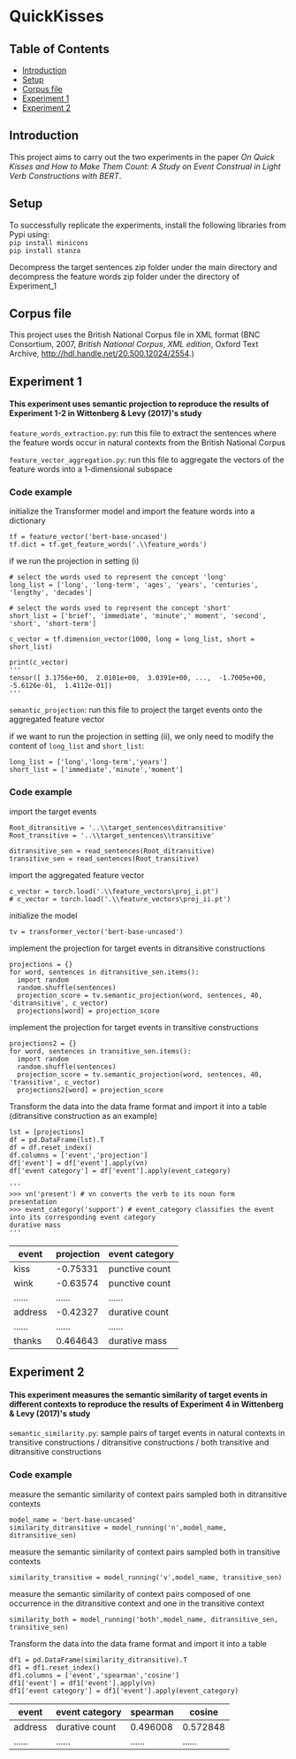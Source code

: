 # QuickKisses
## Table of Contents
* [Introduction](#introduction)
* [Setup](#setup)
* [Corpus file](#corpus-file)
* [Experiment 1](#experiment-1)
* [Experiment 2](#experiment-2)

## Introduction
This project aims to carry out the two experiments in the paper *On Quick Kisses and How to Make Them Count:
A Study on Event Construal in Light Verb Constructions with BERT*.  


## Setup
To successfully replicate the experiments, install the following libraries from Pypi using:  
`pip install minicons`  
`pip install stanza`

Decompress the target sentences zip folder under the main directory and decompress the feature words zip folder under the directory of Experiment_1

## Corpus file
This project uses the British National Corpus file in XML format (BNC Consortium, 2007, *British National Corpus*, *XML edition*, Oxford Text Archive, http://hdl.handle.net/20.500.12024/2554.)

## Experiment 1
#### This experiment uses semantic projection to reproduce the results of Experiment 1-2 in Wittenberg & Levy (2017)'s study
`feature_words_extraction.py`: run this file to extract the sentences where the feature words occur in natural contexts from the British National Corpus

`feature_vector_aggregation.py`: run this file to aggregate the vectors of the feature words into a 1-dimensional subspace
### Code example
 initialize the Transformer model and import the feature words into a dictionary   
 
```
tf = feature_vector('bert-base-uncased')
tf.dict = tf.get_feature_words('.\\feature_words') 
```

if we run the projection in setting (i)  
```
# select the words used to represent the concept 'long'
long_list = ['long', 'long-term', 'ages', 'years', 'centuries', 'lengthy', 'decades']

# select the words used to represent the concept 'short'
short_list = ['brief', 'immediate', 'minute',' moment', 'second', 'short', 'short-term']

c_vector = tf.dimension_vector(1000, long = long_list, short = short_list)

print(c_vector)
'''
tensor([ 3.1756e+00,  2.0101e+00,  3.0391e+00, ...,  -1.7005e+00, -5.6126e-01,  1.4112e-01])
'''
```
`semantic_projection`: run this file to project the target events onto the aggregated feature vector

if we want to run the projection in setting (ii), we only need to modify the content of `long_list` and `short_list`:
```
long_list = ['long','long-term','years']
short_list = ['immediate','minute','moment']
```

### Code example
import the target events
```
Root_ditransitive = '..\\target_sentences\ditransitive'
Root_transitive = '..\\target_sentences\\transitive'

ditransitive_sen = read_sentences(Root_ditransitive)
transitive_sen = read_sentences(Root_transitive)
```

import the aggregated feature vector
```
c_vector = torch.load('.\\feature_vectors\proj_i.pt') 
# c_vector = torch.load('.\\feature_vectors\proj_ii.pt')
```

initialize the model
```
tv = transformer_vector('bert-base-uncased')
```

implement the projection for target events in ditransitive constructions
```
projections = {}
for word, sentences in ditransitive_sen.items():
  import random
  random.shuffle(sentences)
  projection_score = tv.semantic_projection(word, sentences, 40, 'ditransitive', c_vector)
  projections[word] = projection_score
```

implement the projection for target events in transitive constructions
```
projections2 = {}
for word, sentences in transitive_sen.items():
  import random
  random.shuffle(sentences)
  projection_score = tv.semantic_projection(word, sentences, 40, 'transitive', c_vector)
  projections2[word] = projection_score
  ```

Transform the data into the data frame format and import it into a table  (ditransitive construction as an example)
```
lst = [projections]
df = pd.DataFrame(lst).T
df = df.reset_index()
df.columns = ['event','projection']
df['event'] = df['event'].apply(vn)
df['event category'] = df['event'].apply(event_category)

'''
>>> vn('present') # vn converts the verb to its noun form
presentation
>>> event_category('support') # event_category classifies the event into its corresponding event category
durative mass
'''
```

| event | projection | event category |
|-------|------------|----------------|
| kiss | -0.75331 | punctive count |
| wink | -0.63574 | punctive count |
| ...... | ...... | ...... | 
| address | -0.42327 | durative count |
| ...... | ...... | ...... |
| thanks | 0.464643 | durative mass |


## Experiment 2
#### This experiment measures the semantic similarity of target events in different contexts to reproduce the results of Experiment 4 in Wittenberg & Levy (2017)'s study
`semantic_similarity.py`: sample pairs of target events in natural contexts in transitive constructions / ditransitive constructions / both transitive and ditransitive constructions

### Code example
measure the semantic similarity of context pairs sampled both in ditransitive contexts
```
model_name = 'bert-base-uncased'
similarity_ditransitive = model_running('n',model_name, ditransitive_sen)
```
measure the semantic similarity of context pairs sampled both in transitive contexts
```
similarity_transitive = model_running('v',model_name, transitive_sen)
```
measure the semantic similarity of context pairs composed of one occurrence in the ditransitive context and one in the transitive context
```
similarity_both = model_running('both',model_name, ditransitive_sen, transitive_sen)
```
Transform the data into the data frame format and import it into a table 
```
df1 = pd.DataFrame(similarity_ditransitive).T
df1 = df1.reset_index()
df1.columns = ['event','spearman','cosine']
df1['event'] = df1['event'].apply(vn)
df1['event category'] = df1['event'].apply(event_category)
```
| event | event category | spearman | cosine |
|-------|----------------|----------|--------|
| address | durative count | 0.496008 | 0.572848 |
| ...... | ...... | ...... | ...... |

